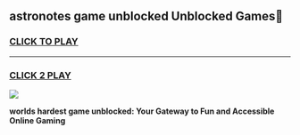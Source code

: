 
## astronotes game unblocked Unblocked Games👋
<h3>
<a href="https://premium.freeplayer.one?title=astronotes_game_unblocked&ref=16F">CLICK TO PLAY</a></h3>
<hr>

<h3>
<a href="https://premium.freeplayer.one?title=astronotes_game_unblocked&ref=16F">CLICK 2 PLAY</a>
  
</h3>

<a href="https://premium.freeplayer.one?title=astronotes_game_unblocked&ref=16F/"><img src="https://clearcache.store/games.png"></a>


**worlds hardest game unblocked: Your Gateway to Fun and Accessible Online Gaming**

